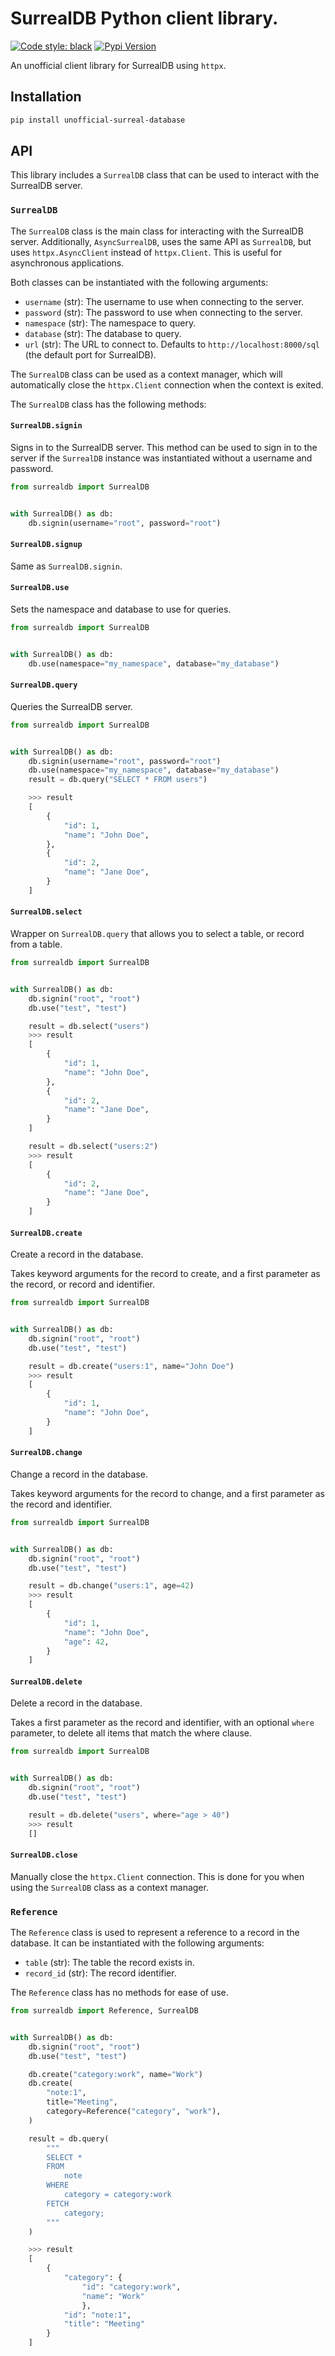 # SurrealDB Python client library.
[![Code style: black](https://img.shields.io/badge/code%20style-black-000000.svg)](https://github.com/psf/black)
[![Pypi Version](https://img.shields.io/pypi/v/unofficial-surreal-database)](https://pypi.org/project/unofficial-surreal-database/)

An unofficial client library for SurrealDB using `httpx`.

## Installation
```bash
pip install unofficial-surreal-database
```

## API
This library includes a `SurrealDB` class that can be used to interact with the SurrealDB server.

### `SurrealDB`
The `SurrealDB` class is the main class for interacting with the SurrealDB server. Additionally, `AsyncSurrealDB`, uses the same API as `SurrealDB`, but uses `httpx.AsyncClient` instead of `httpx.Client`. This is useful for asynchronous applications.

Both classes can be instantiated with the following arguments:

- `username` (str): The username to use when connecting to the server.
- `password` (str): The password to use when connecting to the server.
- `namespace` (str): The namespace to query.
- `database` (str): The database to query.
- `url` (str): The URL to connect to. Defaults to `http://localhost:8000/sql` (the default port for SurrealDB).

The `SurrealDB` class can be used as a context manager, which will automatically close the `httpx.Client` connection when the context is exited.

The `SurrealDB` class has the following methods:


#### `SurrealDB.signin`
Signs in to the SurrealDB server. This method can be used to sign in to the server if the `SurrealDB` instance was instantiated without a username and password.

```python
from surrealdb import SurrealDB


with SurrealDB() as db:
    db.signin(username="root", password="root")
```

#### `SurrealDB.signup`
Same as `SurrealDB.signin`.


#### `SurrealDB.use`
Sets the namespace and database to use for queries.

```python
from surrealdb import SurrealDB


with SurrealDB() as db:
    db.use(namespace="my_namespace", database="my_database")
```

#### `SurrealDB.query`
Queries the SurrealDB server.

```python
from surrealdb import SurrealDB


with SurrealDB() as db:
    db.signin(username="root", password="root")
    db.use(namespace="my_namespace", database="my_database")
    result = db.query("SELECT * FROM users")

    >>> result
    [
        {
            "id": 1,
            "name": "John Doe",
        },
        {
            "id": 2,
            "name": "Jane Doe",
        }
    ]

```


#### `SurrealDB.select`
Wrapper on `SurrealDB.query` that allows you to select a table, or record from a table.

```python
from surrealdb import SurrealDB


with SurrealDB() as db:
    db.signin("root", "root")
    db.use("test", "test")

    result = db.select("users")
    >>> result
    [
        {
            "id": 1,
            "name": "John Doe",
        },
        {
            "id": 2,
            "name": "Jane Doe",
        }
    ]

    result = db.select("users:2")
    >>> result
    [
        {
            "id": 2,
            "name": "Jane Doe",
        }
    ]
```


#### `SurrealDB.create`

Create a record in the database.

Takes keyword arguments for the record to create, and a first parameter as the record, or record and identifier.

```python
from surrealdb import SurrealDB


with SurrealDB() as db:
    db.signin("root", "root")
    db.use("test", "test")

    result = db.create("users:1", name="John Doe")
    >>> result
    [
        {
            "id": 1,
            "name": "John Doe",
        }
    ]
```


#### `SurrealDB.change`

Change a record in the database.

Takes keyword arguments for the record to change, and a first parameter as the record and identifier.

```python
from surrealdb import SurrealDB


with SurrealDB() as db:
    db.signin("root", "root")
    db.use("test", "test")

    result = db.change("users:1", age=42)
    >>> result
    [
        {
            "id": 1,
            "name": "John Doe",
            "age": 42,
        }
    ]
```



#### `SurrealDB.delete`

Delete a record in the database.

Takes a first parameter as the record and identifier, with an optional `where` parameter, to delete all items that match the where clause.

```python
from surrealdb import SurrealDB


with SurrealDB() as db:
    db.signin("root", "root")
    db.use("test", "test")

    result = db.delete("users", where="age > 40")
    >>> result
    []
```

#### `SurrealDB.close`

Manually close the `httpx.Client` connection. This is done for you when using the `SurrealDB` class as a context manager.


### `Reference`
The `Reference` class is used to represent a reference to a record in the database. It can be instantiated with the following arguments:

- `table` (str): The table the record exists in.
- `record_id` (str): The record identifier.

The `Reference` class has no methods for ease of use.

```python
from surrealdb import Reference, SurrealDB


with SurrealDB() as db:
    db.signin("root", "root")
    db.use("test", "test")

    db.create("category:work", name="Work")
    db.create(
        "note:1", 
        title="Meeting", 
        category=Reference("category", "work"),
    )

    result = db.query(
        """
        SELECT * 
        FROM 
            note 
        WHERE 
            category = category:work 
        FETCH 
            category;
        """
    )

    >>> result
    [
        {
            "category": {
                "id": "category:work", 
                "name": "Work"
                }, 
            "id": "note:1", 
            "title": "Meeting"
        }
    ]
